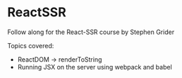 # ReactSSR
Follow along for the React-SSR course by Stephen Grider

Topics covered:
* ReactDOM -> renderToString
* Running JSX on the server using webpack and babel